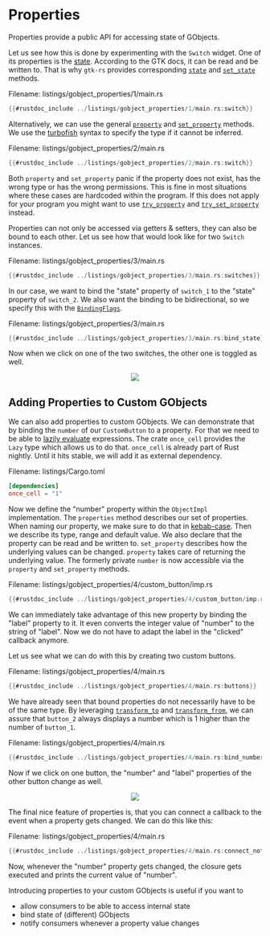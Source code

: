 # Properties

Properties provide a public API for accessing state of GObjects.

Let us see how this is done by experimenting with the `Switch` widget.
One of its properties is the [state](https://docs.gtk.org/gtk4/property.Switch.state.html).
According to the GTK docs, it can be read and be written to.
That is why `gtk-rs` provides corresponding [`state`](../docs/gtk4/struct.Switch.html#method.state) and [`set_state`](../docs/gtk4/struct.Switch.html#method.set_state) methods.

<span class="filename">Filename: listings/gobject_properties/1/main.rs</span>

```rust ,no_run,noplayground
{{#rustdoc_include ../listings/gobject_properties/1/main.rs:switch}}
```
Alternatively, we can use the general [`property`](http://gtk-rs.org/gtk-rs-core/stable/latest/docs/glib/object/trait.ObjectExt.html#tymethod.property) and [`set_property`](http://gtk-rs.org/gtk-rs-core/stable/latest/docs/glib/object/trait.ObjectExt.html#tymethod.set_property) methods.
We use the [turbofish](https://matematikaadit.github.io/posts/rust-turbofish.html) syntax to specify the type if it cannot be inferred.

<span class="filename">Filename: listings/gobject_properties/2/main.rs</span>

```rust ,no_run,noplayground
{{#rustdoc_include ../listings/gobject_properties/2/main.rs:switch}}
```

Both `property` and `set_property` panic if the property does not exist, has the wrong type or has the wrong permissions.
This is fine in most situations where these cases are hardcoded within the program.
If this does not apply for your program you might want to use [`try_property`](http://gtk-rs.org/gtk-rs-core/stable/latest/docs/glib/object/trait.ObjectExt.html#tymethod.try_property) and [`try_set_property`](http://gtk-rs.org/gtk-rs-core/stable/latest/docs/glib/object/trait.ObjectExt.html#tymethod.try_set_property) instead.

Properties can not only be accessed via getters & setters, they can also be bound to each other.
Let us see how that would look like for two `Switch` instances.

<span class="filename">Filename: listings/gobject_properties/3/main.rs</span>

```rust ,no_run,noplayground
{{#rustdoc_include ../listings/gobject_properties/3/main.rs:switches}}
```

In our case, we want to bind the "state" property of `switch_1` to the "state" property of `switch_2`.
We also want the binding to be bidirectional, so we specify this with the [`BindingFlags`](http://gtk-rs.org/gtk-rs-core/stable/latest/docs/glib/struct.BindingFlags.html).

<span class="filename">Filename: listings/gobject_properties/3/main.rs</span>

```rust ,no_run,noplayground
{{#rustdoc_include ../listings/gobject_properties/3/main.rs:bind_state}}
```

Now when we click on one of the two switches, the other one is toggled as well.

<div style="text-align:center"><img src="img/gobject_properties_switches.png" /></div>

## Adding Properties to Custom GObjects

We can also add properties to custom GObjects.
We can demonstrate that by binding the `number` of our `CustomButton` to a property.
For that we need to be able to [lazily evaluate](https://en.wikipedia.org/wiki/Lazy_evaluation) expressions.
The crate `once_cell` provides the `Lazy` type which allows us to do that.
`once_cell` is already part of Rust nightly.
Until it hits stable, we will add it as external dependency.

<span class="filename">Filename: listings/Cargo.toml</span>

```toml
[dependencies]
once_cell = "1"
```

Now we define the "number" property within the `ObjectImpl` implementation.
The `properties` method describes our set of properties.
When naming our property, we make sure to do that in [kebab-case](https://wiki.c2.com/?KebabCase).
Then we describe its type, range and default value.
We also declare that the property can be read and be written to.
`set_property` describes how the underlying values can be changed.
`property` takes care of returning the underlying value.
The formerly private `number` is now accessible via the `property` and `set_property` methods.

<span class="filename">Filename: listings/gobject_properties/4/custom_button/imp.rs</span>

```rust ,no_run,noplayground
{{#rustdoc_include ../listings/gobject_properties/4/custom_button/imp.rs:object_impl}}
```

We can immediately take advantage of this new property by binding the "label" property to it.
It even converts the integer value of "number" to the string of "label".
Now we do not have to adapt the label in the "clicked" callback anymore.

Let us see what we can do with this by creating two custom buttons.

<span class="filename">Filename: listings/gobject_properties/4/main.rs</span>

```rust ,no_run,noplayground
{{#rustdoc_include ../listings/gobject_properties/4/main.rs:buttons}}
```

We have already seen that bound properties do not necessarily have to be of the same type.
By leveraging [`transform_to`](http://gtk-rs.org/gtk-rs-core/stable/latest/docs/glib/object/struct.BindingBuilder.html#method.transform_to) and [`transform_from`](http://gtk-rs.org/gtk-rs-core/stable/latest/docs/glib/object/struct.BindingBuilder.html#method.transform_from), we can assure that `button_2` always displays a number which is 1 higher than the number of `button_1`.

<span class="filename">Filename: listings/gobject_properties/4/main.rs</span>

```rust ,no_run,noplayground
{{#rustdoc_include ../listings/gobject_properties/4/main.rs:bind_numbers}}
```
Now if we click on one button, the "number" and "label" properties of the other button change as well.

<div style="text-align:center"><img src="img/gobject_properties_buttons.png"/></div>

The final nice feature of properties is, that you can connect a callback to the event when a property gets changed.
We can do this like this:

<span class="filename">Filename: listings/gobject_properties/4/main.rs</span>

```rust ,no_run,noplayground
{{#rustdoc_include ../listings/gobject_properties/4/main.rs:connect_notify}}
```

Now, whenever the "number" property gets changed, the closure gets executed and prints the current value of "number".

Introducing properties to your custom GObjects is useful if you want to
- allow consumers to be able to access internal state
- bind state of (different) GObjects
- notify consumers whenever a property value changes


